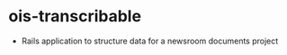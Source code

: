 ois-transcribable
=================

* Rails application to structure data for a newsroom documents project
